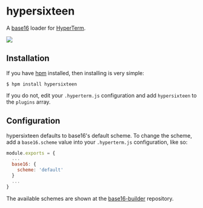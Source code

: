 # hypersixteen

A [base16](https://github.com/chriskempson/base16) loader for [HyperTerm](https://github.com/zeit/hyperterm).

![](https://i.imgur.com/Txrapcf.gif)

## Installation

If you have [hpm](https://github.com/zeit/hpm) installed, then installing is very simple:

```shell
$ hpm install hypersixteen
```

If you do not, edit your `.hyperterm.js` configuration and add `hypersixteen` to the `plugins` array.

## Configuration

hypersixteen defaults to base16's default scheme. To change the scheme, add a `base16.scheme` value into your `.hyperterm.js` configuration, like so:

```javascript
module.exports = {
  ...
  base16: {
    scheme: 'default'
  }
  ...
}
```

The available schemes are shown at the [base16-builder](https://github.com/chriskempson/base16-builder/tree/master/schemes) repository.